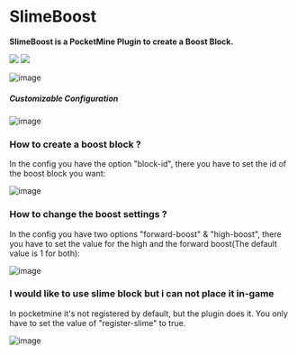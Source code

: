 # SlimeBoost
**SlimeBoost is a PocketMine Plugin to create a Boost Block.**


<a href="https://poggit.pmmp.io/p/SlimeBoost"><img src="https://poggit.pmmp.io/shield.state/SlimeBoost"></a>
<a href="https://poggit.pmmp.io/p/SlimeBoost"><img src="https://poggit.pmmp.io/shield.dl.total/SlimeBoost"></a>


![image](https://user-images.githubusercontent.com/45903049/119860078-46074780-bf16-11eb-9a96-ad73aee1e8eb.png)

<h5> Customizable Configuration </h6>

![image](https://user-images.githubusercontent.com/45903049/119859782-f7f24400-bf15-11eb-99fa-6c686de3b137.png)

<h3> How to create a boost block ? </h3>

In the config you have the option "block-id", there you have to set the id of the boost block you want:

![image](https://user-images.githubusercontent.com/45903049/119860240-6b945100-bf16-11eb-9a04-56b9c598179e.png)

<h3> How to change the boost settings ? </h3>

In the config you have two options "forward-boost" & "high-boost", there you have to set the value for the high and the forward boost(The default value is 1 for both):

![image](https://user-images.githubusercontent.com/45903049/119860506-ae562900-bf16-11eb-8c3b-ac4454444c9f.png)

<h3> I would like to use slime block but i can not place it in-game </h3>

In pocketmine it's not registered by default, but the plugin does it. You only have to set the value of "register-slime" to true.

![image](https://user-images.githubusercontent.com/45903049/119860893-1573dd80-bf17-11eb-9482-2df871e276c3.png)
